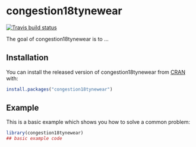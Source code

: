 
# congestion18tynewear

<!-- badges: start -->
[![Travis build status](https://travis-ci.org/ppintosilva/congestion18tynewear.svg?branch=master)](https://travis-ci.org/ppintosilva/congestion18tynewear)
<!-- badges: end -->

The goal of congestion18tynewear is to ...

## Installation

You can install the released version of congestion18tynewear from [CRAN](https://CRAN.R-project.org) with:

``` r
install.packages("congestion18tynewear")
```

## Example

This is a basic example which shows you how to solve a common problem:

``` r
library(congestion18tynewear)
## basic example code
```

